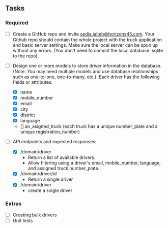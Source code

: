 ## Tasks

### Required

- [ ] Create a GitHub repo and invite sedia.jaiteh@horizons45.com. Your Github repo should contain the whole project with the truck application and basic server settings. Make sure the local server can be spun up without any errors. (You don't need to commit the local database .sqlite to the repo).
- [ ] Design one or more models to store driver information in the database. (Note: You may need multiple models and use database relationships such as one-to-one, one-to-many, etc.). Each driver has the following fields or attributes:

    - [x] name
    - [x] mobile_number
    - [x] email
    - [x] city
    - [x] district
    - [x] language
    - [] an_asigned_truck (each truck has a unique number_plate and a unique registration_number)

- [ ] API endpoints and expected responses:
  - [x] /domain/driver
    * Return a list of available drivers.
    * Allow filtering using a driver's email, mobile_number, language, and assigned truck number_plate.
  - [x] /domain/driver/id
    * Return a single driver
  - [x] /domain/driver
    * create a single driver



### Extras

- [ ] Creating bulk drivers
- [ ] Unit tests